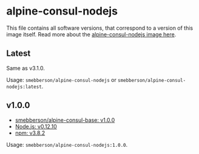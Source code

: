 # alpine-consul-nodejs

This file contains all software versions, that correspond to a version of this image itself. Read more about the [alpine-consul-nodejs image here][alpineconsulnodejs].

## Latest

Same as v3.1.0.

Usage: `smebberson/alpine-consul-nodejs` or `smebberson/alpine-consul-nodejs:latest`.

## v1.0.0

- [smebberson/alpine-consul-base: v1.0.0][smebbersonalpineconsulbase100]
- [Node.js: v0.12.10][nodejs]
- [npm: v3.8.2][npm]

Usage: `smebberson/alpine-consul-nodejs:1.0.0`.

[nodejs]: https://nodejs.org/en/
[npm]: https://www.npmjs.com/
[smebbersonalpineconsulbase100]: https://github.com/smebberson/docker-alpine/tree/alpine-consul-base-v1.0.0/alpine-consul-base
[alpineconsulnodejs]: https://github.com/smebberson/docker-alpine/tree/master/alpine-consul-nodejs
